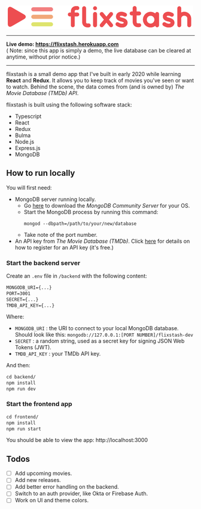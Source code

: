 ![flixstash logo](https://raw.githubusercontent.com/0jp133/flixstash/master/frontend/src/assets/logo-inv.svg)

---

**Live demo: https://flixstash.herokuapp.com**  
( Note: since this app is simply a demo, the live database can be cleared at anytime, without prior notice.)

---

flixstash is a small demo app that I've built in early 2020 while learning **React** and **Redux**. It allows you to keep track of movies you've seen or want to watch. Behind the scene, the data comes from (and is owned by) _The Movie Database (TMDb) API_.

flixstash is built using the following software stack:

- Typescript
- React
- Redux
- Bulma
- Node.js
- Express.js
- MongoDB

## How to run locally

You will first need:

- MongoDB server running locally.
  - Go [here](https://www.mongodb.com/download-center/community) to download the *MongoDB Community Server* for your OS.
  - Start the MongoDB process by running this command:
    ```
    mongod --dbpath=/path/to/your/new/database
    ```
  - Take note of the port number.
- An API key from _The Movie Database (TMDb)_. Click [here](https://developers.themoviedb.org/3/getting-started/introduction) for details on how to register for an API key (it's free.)

### Start the backend server

Create an `.env` file in `/backend` with the following content:

```
MONGODB_URI={...}
PORT=3001
SECRET={...}
TMDB_API_KEY={...}
```

Where:  
- `MONGODB_URI` : the URI to connect to your local MongoDB database. Should look like this: `mongodb://127.0.0.1:[PORT NUMBER]/flixstash-dev`  
- `SECRET` : a random string, used as a secret key for signing JSON Web Tokens (JWT).
- `TMDB_API_KEY` : your TMDb API key.

And then:

```
cd backend/
npm install
npm run dev
```

### Start the frontend app

```
cd frontend/
npm install
npm run start
```

You should be able to view the app: http://localhost:3000

## Todos

- [ ] Add upcoming movies.
- [ ] Add new releases.
- [ ] Add better error handling on the backend.
- [ ] Switch to an auth provider, like Okta or Firebase Auth.
- [ ] Work on UI and theme colors.
